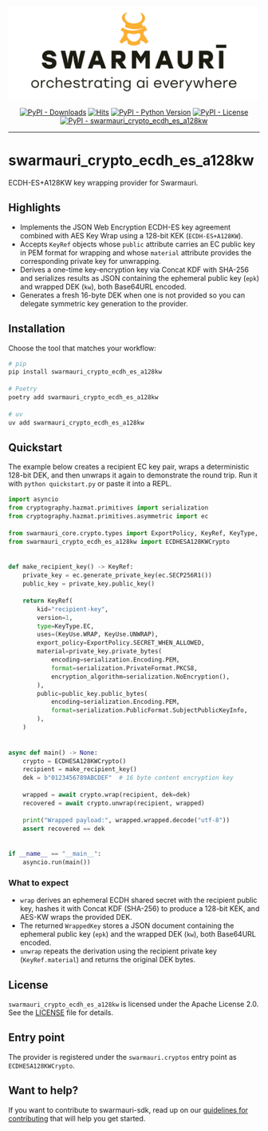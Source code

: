 ![Swarmauri Logo](https://github.com/swarmauri/swarmauri-sdk/blob/3d4d1cfa949399d7019ae9d8f296afba773dfb7f/assets/swarmauri.brand.theme.svg)

<p align="center">
    <a href="https://pypi.org/project/swarmauri_crypto_ecdh_es_a128kw/">
        <img src="https://img.shields.io/pypi/dm/swarmauri_crypto_ecdh_es_a128kw" alt="PyPI - Downloads"/></a>
    <a href="https://hits.sh/github.com/swarmauri/swarmauri-sdk/tree/master/pkgs/standards/swarmauri_crypto_ecdh_es_a128kw/">
        <img alt="Hits" src="https://hits.sh/github.com/swarmauri/swarmauri-sdk/tree/master/pkgs/standards/swarmauri_crypto_ecdh_es_a128kw.svg"/></a>
    <a href="https://pypi.org/project/swarmauri_crypto_ecdh_es_a128kw/">
        <img src="https://img.shields.io/pypi/pyversions/swarmauri_crypto_ecdh_es_a128kw" alt="PyPI - Python Version"/></a>
    <a href="https://pypi.org/project/swarmauri_crypto_ecdh_es_a128kw/">
        <img src="https://img.shields.io/pypi/l/swarmauri_crypto_ecdh_es_a128kw" alt="PyPI - License"/></a>
    <a href="https://pypi.org/project/swarmauri_crypto_ecdh_es_a128kw/">
        <img src="https://img.shields.io/pypi/v/swarmauri_crypto_ecdh_es_a128kw?label=swarmauri_crypto_ecdh_es_a128kw&color=green" alt="PyPI - swarmauri_crypto_ecdh_es_a128kw"/></a>

</p>

---

# swarmauri_crypto_ecdh_es_a128kw

ECDH-ES+A128KW key wrapping provider for Swarmauri.

## Highlights

- Implements the JSON Web Encryption ECDH-ES key agreement combined with AES Key Wrap using a 128-bit KEK (`ECDH-ES+A128KW`).
- Accepts `KeyRef` objects whose `public` attribute carries an EC public key in PEM format for wrapping and whose `material` attribute provides the corresponding private key for unwrapping.
- Derives a one-time key-encryption key via Concat KDF with SHA-256 and serializes results as JSON containing the ephemeral public key (`epk`) and wrapped DEK (`kw`), both Base64URL encoded.
- Generates a fresh 16-byte DEK when one is not provided so you can delegate symmetric key generation to the provider.

## Installation

Choose the tool that matches your workflow:

```bash
# pip
pip install swarmauri_crypto_ecdh_es_a128kw

# Poetry
poetry add swarmauri_crypto_ecdh_es_a128kw

# uv
uv add swarmauri_crypto_ecdh_es_a128kw
```

## Quickstart

The example below creates a recipient EC key pair, wraps a deterministic 128-bit DEK, and then unwraps it again to demonstrate the round trip. Run it with `python quickstart.py` or paste it into a REPL.

```python
import asyncio
from cryptography.hazmat.primitives import serialization
from cryptography.hazmat.primitives.asymmetric import ec

from swarmauri_core.crypto.types import ExportPolicy, KeyRef, KeyType, KeyUse
from swarmauri_crypto_ecdh_es_a128kw import ECDHESA128KWCrypto


def make_recipient_key() -> KeyRef:
    private_key = ec.generate_private_key(ec.SECP256R1())
    public_key = private_key.public_key()

    return KeyRef(
        kid="recipient-key",
        version=1,
        type=KeyType.EC,
        uses=(KeyUse.WRAP, KeyUse.UNWRAP),
        export_policy=ExportPolicy.SECRET_WHEN_ALLOWED,
        material=private_key.private_bytes(
            encoding=serialization.Encoding.PEM,
            format=serialization.PrivateFormat.PKCS8,
            encryption_algorithm=serialization.NoEncryption(),
        ),
        public=public_key.public_bytes(
            encoding=serialization.Encoding.PEM,
            format=serialization.PublicFormat.SubjectPublicKeyInfo,
        ),
    )


async def main() -> None:
    crypto = ECDHESA128KWCrypto()
    recipient = make_recipient_key()
    dek = b"0123456789ABCDEF"  # 16 byte content encryption key

    wrapped = await crypto.wrap(recipient, dek=dek)
    recovered = await crypto.unwrap(recipient, wrapped)

    print("Wrapped payload:", wrapped.wrapped.decode("utf-8"))
    assert recovered == dek


if __name__ == "__main__":
    asyncio.run(main())
```

### What to expect

- `wrap` derives an ephemeral ECDH shared secret with the recipient public key, hashes it with Concat KDF (SHA-256) to produce a 128-bit KEK, and AES-KW wraps the provided DEK.
- The returned `WrappedKey` stores a JSON document containing the ephemeral public key (`epk`) and the wrapped DEK (`kw`), both Base64URL encoded.
- `unwrap` repeats the derivation using the recipient private key (`KeyRef.material`) and returns the original DEK bytes.

## License

`swarmauri_crypto_ecdh_es_a128kw` is licensed under the Apache License 2.0. See the [LICENSE](https://github.com/swarmauri/swarmauri-sdk/blob/master/LICENSE) file for details.

## Entry point

The provider is registered under the `swarmauri.cryptos` entry point as `ECDHESA128KWCrypto`.

## Want to help?

If you want to contribute to swarmauri-sdk, read up on our
[guidelines for contributing](https://github.com/swarmauri/swarmauri-sdk/blob/master/CONTRIBUTING.md)
that will help you get started.
